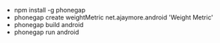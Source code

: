 ---
---

- npm install -g phonegap
- phonegap create weightMetric net.ajaymore.android 'Weight Metric'
- phonegap build android
- phonegap run android